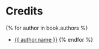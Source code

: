 # Credits

{% for author in book.authors %}
  - [{{ author.name }}](https://github.com/{{author.githubUserName}})
{% endfor %}
